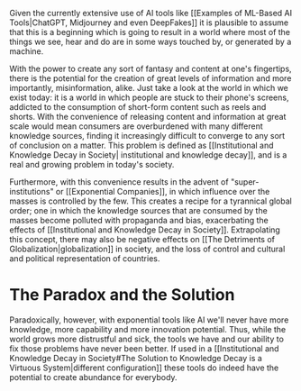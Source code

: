 Given the currently extensive use of AI tools like [[Examples of ML-Based AI Tools|ChatGPT, Midjourney and even DeepFakes]] it is plausible to assume that this is a beginning which is going to result in a world where most of the things we see, hear and do are in some ways touched by, or generated by a machine.

With the power to create any sort of fantasy and content at one's fingertips, there is the potential for the creation of great levels of information and more importantly, misinformation, alike. Just take a look at the world in which we exist today: it is a world in which people are stuck to their phone's screens, addicted to the consumption of short-form content such as reels and shorts. With the convenience of releasing content and information at great scale would mean consumers are overburdened with many different knowledge sources, finding it increasingly difficult to converge to any sort of conclusion on a matter. This problem is defined as [[Institutional and Knowledge Decay in Society| institutional and knowledge decay]], and is a real and growing problem in today's society.

Furthermore, with this convenience results in the advent of "super-institutions" or [[Exponential Companies]], in which influence over the masses is controlled by the few. This creates a recipe for a tyrannical global order; one in which the knowledge sources that are consumed by the masses become polluted with propaganda and bias, exacerbating the effects of [[Institutional and Knowledge Decay in Society]]. Extrapolating this concept, there may also be negative effects on [[The Detriments of Globalization|globalization]] in society, and the loss of control and cultural and political representation of countries.
# The Paradox and the Solution
Paradoxically, however, with exponential tools like AI we'll never have more knowledge, more capability and more innovation potential. Thus, while the world grows more distrustful and sick, the tools we have and our ability to fix those problems have never been better. If used in a [[Institutional and Knowledge Decay in Society#The Solution to Knowledge Decay is a Virtuous System|different configuration]] these tools do indeed have the potential to create abundance for everybody.